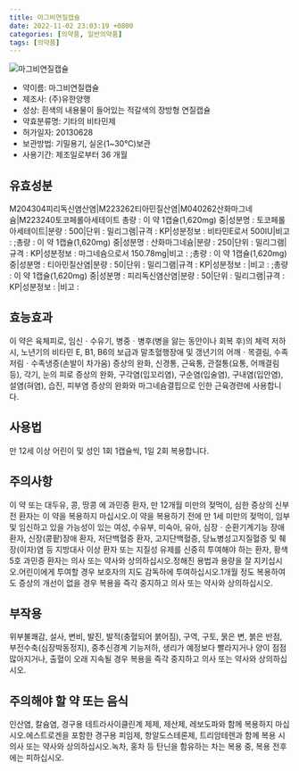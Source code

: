 ```yaml
---
title: 마그비연질캡슐
date: 2022-11-02 23:03:19 +0800
categories: [의약품, 일반의약품]
tags: [의약품]
---
```

![마그비연질캡슐](https://nedrug.mfds.go.kr/pbp/cmn/itemImageDownload/147426729915800105)

- 약이름: 마그비연질캡슐
- 제조사: (주)유한양행
- 성상: 흰색의 내용물이 들어있는 적갈색의 장방형 연질캡슐
- 약효분류명: 기타의 비타민제
- 허가일자: 20130628
- 보관방법: 기밀용기, 실온(1~30℃)보관
- 사용기간: 제조일로부터 36 개월
## 유효성분
M204304피리독신염산염|M223262티아민질산염|M040262산화마그네슘|M223240토코페롤아세테이트
총량 : 이 약 1캡슐(1,620mg) 중|성분명 : 토코페롤아세테이트|분량 : 500|단위 : 밀리그램|규격 : KP|성분정보 : 비타민E로서 500IU|비고 : ;총량 : 이 약 1캡슐(1,620mg) 중|성분명 : 산화마그네슘|분량 : 250|단위 : 밀리그램|규격 : KP|성분정보 : 마그네슘으로서 150.78mg|비고 : ;총량 : 이 약 1캡슐(1,620mg) 중|성분명 : 티아민질산염|분량 : 50|단위 : 밀리그램|규격 : KP|성분정보 : |비고 : ;총량 : 이 약 1캡슐(1,620mg) 중|성분명 : 피리독신염산염|분량 : 50|단위 : 밀리그램|규격 : KP|성분정보 : |비고 :
## 효능효과
이 약은 육체피로, 임신ㆍ수유기, 병중ㆍ병후(병을 앓는 동안이나 회복 후)의 체력 저하 시, 노년기의 비타민 E, B1, B6의 보급과 말초혈행장애 및 갱년기의 어깨ㆍ목결림, 수족저림ㆍ수족냉증(손발이 차가움) 증상의 완화, 신경통, 근육통, 관절통(요통, 어깨결림 등), 각기, 눈의 피로 증상의 완화, 구각염(입꼬리염), 구순염(입술염), 구내염(입안염), 설염(혀염), 습진, 피부염 증상의 완화와  마그네슘결핍으로 인한 근육경련에 사용합니다.
## 사용법
만 12세 이상 어린이 및 성인 1회 1캡슐씩, 1일 2회 복용합니다.
## 주의사항
이 약 또는 대두유, 콩, 땅콩 에 과민증 환자, 만 12개월 미만의 젖먹이, 심한 증상의 신부전 환자는 이 약을 복용하지 마십시오.이 약을 복용하기 전에 만 1세 미만의 젖먹이, 임부 및 임신하고 있을 가능성이 있는 여성, 수유부, 미숙아, 유아, 심장ㆍ순환기계기능 장애 환자, 신장(콩팥)장애 환자, 저단백혈증 환자, 고지단백혈증, 당뇨병성고지질혈증 및 췌장(이자)염 등 지방대사 이상 환자 또는 지질성 유제를 신중히 투여해야 하는 환자, 황색5호 과민증 환자는 의사 또는 약사와 상의하십시오.정해진 용법과 용량을 잘 지키십시오.어린이에게 투여할 경우 보호자의 지도 감독하에 투여하십시오.1개월 정도 복용하여도 증상의 개선이 없을 경우 복용을 즉각 중지하고 의사 또는 약사와 상의하십시오.
## 부작용
위부불쾌감, 설사, 변비, 발진, 발적(충혈되어 붉어짐), 구역, 구토, 묽은 변, 붉은 반점, 부전수축(심장박동정지), 중추신경계 기능저하, 생리가 예정보다 빨라지거나 양이 점점 많아지거나, 출혈이 오래 지속될 경우 복용을 즉각 중지하고 의사 또는 약사와 상의하십시오.
## 주의해야 할 약 또는 음식
인산염, 칼슘염, 경구용 테트라사이클린계 제제, 제산제, 레보도파와 함께 복용하지 마십시오.에스트로겐을 포함한 경구용 피임제, 항알도스테론제, 트리암테렌과 함께 복용 시 의사 또는 약사와 상의하십시오.녹차, 홍차 등 탄닌을 함유하는 차는 복용 중, 복용 전후에는 피하십시오.
